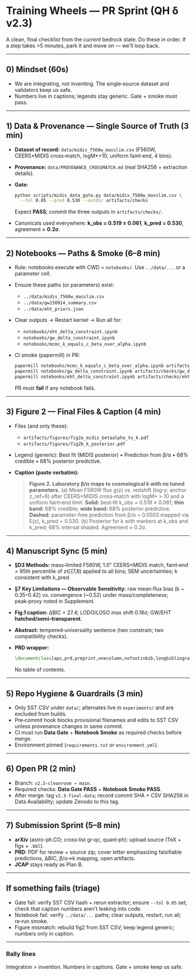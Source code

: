 # Training Wheels — PR Sprint (QH δ v2.3)

A clean, final checklist from the *current* bedrock state. Do these in order. If a step takes >5 minutes, park it and move on — we'll loop back.

---

## 0) Mindset (60s)

* We are integrating, not inventing. The single‑source dataset and validators keep us safe.
* Numbers live in captions; legends stay generic. Gate + smoke must pass.

---

## 1) Data & Provenance — Single Source of Truth (3 min)

* **Dataset of record:** `data/midis_f560w_masslim.csv` (F560W, CEERS×MIDIS cross‑match, logM\*>10, uniform faint‑end, 4 bins).
* **Provenance:** `data/PROVENANCE_CROSSMATCH.md` (real SHA256 + extraction details).
* **Gate:**

  ```bash
  python scripts/midis_data_gate.py data/midis_f560w_masslim.csv \
    --tol 0.05 --pred 0.530 --outdir artifacts/checks
  ```

  Expect **PASS**; commit the three outputs in `artifacts/checks/`.
* Canonicals used everywhere: **k\_obs = 0.519 ± 0.061**, **k\_pred = 0.530**, agreement ≈ **0.2σ**.

---

## 2) Notebooks — Paths & Smoke (6–8 min)

* Rule: notebooks execute with CWD = `notebooks/`. Use `../data/...` or a parameter cell.
* Ensure these paths (or parameters) exist:

  * `../data/midis_f560w_masslim.csv`
  * `../data/gw150914_summary.csv`
  * `../data/eht_priors.json`
* Clear outputs → Restart kernel → Run all for:

  * `notebooks/eht_delta_constraint.ipynb`
  * `notebooks/gw_delta_constraint.ipynb`
  * `notebooks/mcmc_k_equals_c_beta_over_alpha.ipynb`
* CI smoke (papermill) in PR:

  ```bash
  papermill notebooks/mcmc_k_equals_c_beta_over_alpha.ipynb artifacts/checks/mcmc_k.out.ipynb -p DATA_CSV ../data/midis_f560w_masslim.csv
  papermill notebooks/gw_delta_constraint.ipynb artifacts/checks/gw_delta.out.ipynb -p GW_SUMMARY ../data/gw150914_summary.csv
  papermill notebooks/eht_delta_constraint.ipynb artifacts/checks/eht_delta.out.ipynb -p EHT_PRIORS ../data/eht_priors.json
  ```

  PR must **fail** if any notebook fails.

---

## 3) Figure 2 — Final Files & Caption (4 min)

* Files (and only these):

  * `artifacts/figures/fig2a_midis_betaalpha_to_k.pdf`
  * `artifacts/figures/fig2b_k_posterior.pdf`
* Legend (generic): Best fit (MIDIS posterior) • Prediction from β/α • 68% credible • 68% posterior predictive.
* **Caption (paste verbatim):**

  > **Figure 2. Laboratory β/α maps to cosmological k with no tuned parameters.** (a) Mean F560W flux g(z) vs. redshift (log‑y; anchor z\_ref=6) after CEERS×MIDIS cross‑match with logM\* > 10 and a uniform faint‑end limit. **Solid:** best‑fit k\_obs = 0.519 ± 0.061; **thin band:** 68% credible; **wide band:** 68% posterior predictive. **Dashed:** parameter‑free prediction from β/α = 0.0503 mapped via E(z), k\_pred = 0.530. (b) Posterior for k with markers at k\_obs and k\_pred; 68% interval shaded. Agreement ≈ 0.2σ.

---

## 4) Manuscript Sync (5 min)

* **§D3 Methods:** mass‑limited F560W, 1.0″ CEERS×MIDIS match, faint‑end = 95th percentile of z∈\[7,8) applied to all bins; SEM uncertainties; k consistent with k\_pred.
* **§7 Key Limitations — Observable Sensitivity:** raw mean‑flux bias (k \~ 0.35–0.42) vs. convergence (\~0.52) under mass/completeness; peak‑proxy noted in Supplement.
* **Fig.1 caption:** ΔBIC = 27.4; LODO/LOSO max shift 0.18σ; GW/EHT **hatched/semi‑transparent**.
* **Abstract:** tempered‑universality sentence (two constrain; two compatibility checks).
* **PRD wrapper:**

  ```tex
  \documentclass[aps,prd,preprint,onecolumn,nofootinbib,longbibliography]{revtex4-2}
  ```

  No table of contents.

---

## 5) Repo Hygiene & Guardrails (3 min)

* Only SST CSV under `data/`; alternates live in `experiments/` and are excluded from builds.
* Pre‑commit hook blocks provisional filenames and edits to SST CSV unless provenance changes in same commit.
* CI must run **Data Gate** + **Notebook Smoke** as required checks before merge.
* Environment pinned (`requirements.txt` or `environment.yml`).

---

## 6) Open PR (2 min)

* Branch: `v2.3-cleanroom → main`.
* Required checks: **Data Gate PASS** + **Notebook Smoke PASS**.
* After merge: tag `v2.3-final-data`; record commit SHA + CSV SHA256 in Data Availability; update Zenodo to this tag.

---

## 7) Submission Sprint (5–8 min)

* **arXiv** (astro-ph.CO; cross‑list gr‑qc, quant‑ph): upload source (TeX + figs + `.bbl`).
* **PRD**: PDF for review + source zip; cover letter emphasizing falsifiable predictions, ΔBIC, β/α→k mapping, open artifacts.
* **JCAP** stays ready as Plan B.

---

## If something fails (triage)

* Gate fail: verify SST CSV hash + rerun extractor; ensure `--tol 0.05` set; check that caption numbers aren't leaking into code.
* Notebook fail: verify `../data/...` paths; clear outputs, restart, run all; re‑run smoke.
* Figure mismatch: rebuild fig2 from SST CSV; keep legend generic; numbers only in caption.

---

### Rally lines

Integration > invention. Numbers in captions. Gate + smoke keep us safe.
